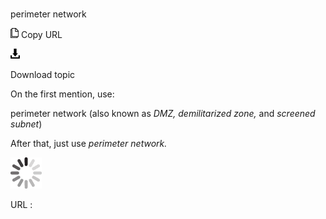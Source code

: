 # 

perimeter network

![Copy URL](media/perimeter-network/Copy.png)
Copy URL

![Download](media/perimeter-network/Download.png)

Download topic

On the first mention, use:

perimeter network (also known as *DMZ, demilitarized zone,* and *screened subnet*)

After that, just use *perimeter network.*

![In progress](media/perimeter-network/activity-large.gif)

URL :
